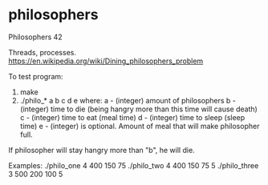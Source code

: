 # philosophers
Philosophers 42

Threads, processes.
https://en.wikipedia.org/wiki/Dining_philosophers_problem

To test program:
1) make
2) ./philo_* a b c d e
where:
a - (integer) amount of philosophers
b - (integer) time to die (being hangry more than this time will cause death)
c - (integer) time to eat (meal time)
d - (integer) time to sleep (sleep time)
e - (integer) is optional. Amount of meal that will make philosopher full.

If philosopher will stay hangry more than "b", he will die.

Examples:
./philo_one 4 400 150 75
./philo_two 4 400 150 75 5
./philo_three 3 500 200 100 5
